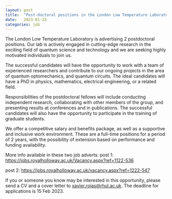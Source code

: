 ```yaml
---
layout: post
title:  "Post-doctoral positions in the London Low Temperature Laboratory "
date:   2023-01-23
categories: job
---
```

The London Low Temperature Laboratory is advertising 2 postdoctoral positions. Our lab is actively engaged in cutting-edge research in the exciting field of quantum science and technology and we are seeking highly motivated individuals to join us.

The successful candidates will have the opportunity to work with a team of experienced researchers and contribute to our ongoing projects in the area of quantum optomechanics, and quantum circuits. The ideal candidates will have a PhD in physics, mathematics, electrical engineering, or a related field.

Responsibilities of the postdoctoral fellows will include conducting independent research, collaborating with other members of the group, and presenting results at conferences and in publications. The successful candidates will also have the opportunity to participate in the training of graduate students.

We offer a competitive salary and benefits package, as well as a supportive and inclusive work environment. These are a full-time positions for a period of 2 years, with the possibility of extension based on performance and funding availability.

More info available in these two job adverts:
post 1: https://jobs.royalholloway.ac.uk/Vacancy.aspx?ref=1122-536

post 2: https://jobs.royalholloway.ac.uk/vacancy.aspx?ref=1222-547

If you or someone you know may be interested in this opportunity, please send a CV and a cover letter to xavier.rojas@rhul.ac.uk. The deadline for applications is 15 Feb 2023.

